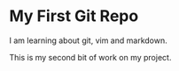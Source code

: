 # My First Git Repo

I am learning about git, vim and markdown.

This is my second bit of work on my project.
